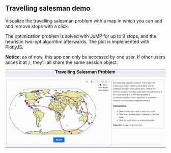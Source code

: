 ## Travelling salesman demo

Visualize the travelling salesman problem with a map in which you can add and remove stops with a click. 

The optimization problem is solved with JuMP for up to 9 stops, and the heuristic two-opt algorithm afterwards. The plot is implemented with PlotlyJS.

**Notice**: as of now, this app can only be accessed by one user. If other users acces it at `/`, they'll all share the same session object.

![](preview.gif)
